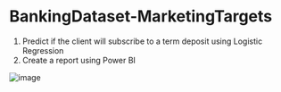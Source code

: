 # BankingDataset-MarketingTargets

1. Predict if the client will subscribe to a term deposit using Logistic Regression
2. Create a report using Power BI

![image](https://github.com/user-attachments/assets/c45aba88-6470-48b8-adf9-9d6d6ef6d6b3)

